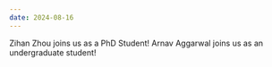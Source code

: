 ```yaml
---
date: 2024-08-16
---
```



Zihan Zhou joins us as a PhD Student!
Arnav Aggarwal joins us as an undergraduate student!
